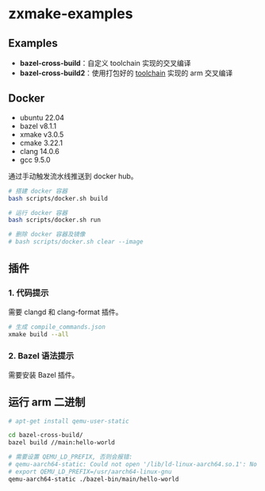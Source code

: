 # zxmake-examples

## Examples

* **bazel-cross-build**：自定义 toolchain 实现的交叉编译
* **bazel-cross-build2**：使用打包好的 [toolchain](https://github.com/hexdae/toolchains_arm_gnu) 实现的 arm 交叉编译

## Docker

* ubuntu 22.04
* bazel v8.1.1
* xmake v3.0.5
* cmake 3.22.1
* clang 14.0.6
* gcc 9.5.0

通过手动触发流水线推送到 docker hub。

```bash
# 搭建 docker 容器
bash scripts/docker.sh build

# 运行 docker 容器
bash scripts/docker.sh run

# 删除 docker 容器及镜像
# bash scripts/docker.sh clear --image
```

## 插件

### 1. 代码提示

需要 clangd 和 clang-format 插件。

```bash
# 生成 compile_commands.json
xmake build --all
```

### 2. Bazel 语法提示

需要安装 Bazel 插件。

## 运行 arm 二进制

```bash
# apt-get install qemu-user-static

cd bazel-cross-build/
bazel build //main:hello-world

# 需要设置 QEMU_LD_PREFIX, 否则会报错:
# qemu-aarch64-static: Could not open '/lib/ld-linux-aarch64.so.1': No such file or directory
# export QEMU_LD_PREFIX=/usr/aarch64-linux-gnu
qemu-aarch64-static ./bazel-bin/main/hello-world
```
